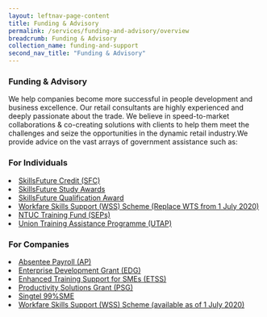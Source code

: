 ```yaml
---
layout: leftnav-page-content
title: Funding & Advisory
permalink: /services/funding-and-advisory/overview
breadcrumb: Funding & Advisory
collection_name: funding-and-support
second_nav_title: "Funding & Advisory"
---
```


<h3>Funding & Advisory</h3>

<p>We help companies become more successful in people development and business excellence. Our retail consultants are highly experienced and deeply passionate about the trade. We believe in speed-to-market collaborations & co-creating solutions with clients to help them meet the challenges and seize the opportunities in the dynamic retail industry.​
We provide advice on the vast arrays of government assistance such as:</p>

<h3>For Individuals</h3>
<li><a href="/services/funding-and-advisory/skillsfuture-credit">SkillsFuture Credit (SFC)</a></li>
<li><a href="/services/funding-and-advisory/skillsfuture-midcareer-enhanced-subsidy>SkillsFuture Mid-Career Enhanced Subsidy (MCES)</a></li>
<li><a href="/services/funding-and-advisory/skillsfuture-study-awards">SkillsFuture Study Awards</a></li>
<li><a href="/services/funding-and-advisory/skillsfuture-qualification-award">SkillsFuture Qualification Award</a></li>
<li><a href="/services/funding-and-advisory/workfare-skills-support-wss">Workfare Skills Support (WSS) Scheme (Replace WTS from 1 July 2020)</a></li>
<li><a href="/services/funding-and-advisory/ntuc-training-fund">NTUC Training Fund (SEPs)</a></li>
<li><a href="/services/funding-and-advisory/utap">Union Training Assistance Programme (UTAP)</a></li>

<h3>For Companies</h3>
<li><a href="/services/funding-and-advisory/absentee-payroll-ap">Absentee Payroll (AP)</a></li>
<li><a href="/services/funding-and-advisory/edg">Enterprise Development Grant (EDG)</a></li>
<li><a href="/services/funding-and-advisory/etss">Enhanced Training Support for SMEs (ETSS)</a></li>
<li><a href="/services/funding-and-advisory/psg">Productivity Solutions Grant (PSG)</a></li>
<li><a href="/services/funding-and-advisory/singtel-99sme">Singtel 99%SME</a></li>
<li><a href="/services/funding-and-advisory/workfare-skills-support-wss">Workfare Skills Support (WSS) Scheme (available as of 1 July 2020)</a></li>
